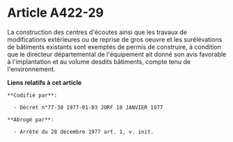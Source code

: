 # Article A422-29

La construction des centres d'écoutes ainsi que les travaux de modifications extérieures ou de reprise de gros oeuvre et les
surélévations de bâtiments existants sont exemptés de permis de construire, à condition que le directeur départemental de
l'équipement ait donné son avis favorable à l'implantation et au volume desdits bâtiments, compte tenu de l'environnement.

**Liens relatifs à cet article**

	**Codifié par**:

	  - Décret n°77-38 1977-01-03 JORF 18 JANVIER 1977

	**Abrogé par**:

	  - Arrêté du 28 décembre 1977 art. 1, v. init.
